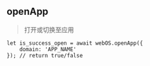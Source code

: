## openApp
> 打开或切换至应用
```
let is_success_open = await webOS.openApp({
    domain: 'APP_NAME'
}); // return true/false
```